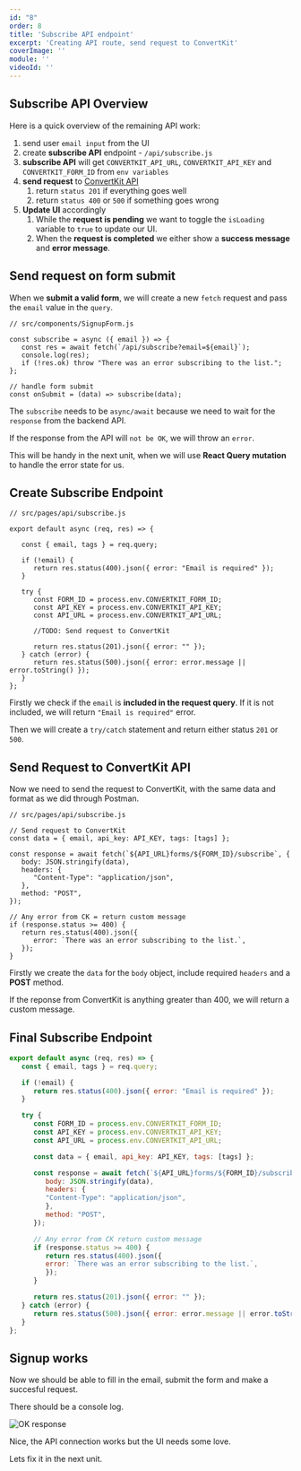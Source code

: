 ```yaml
---
id: "8"
order: 8
title: 'Subscribe API endpoint'
excerpt: 'Creating API route, send request to ConvertKit'
coverImage: ''
module: ''
videoId: ''
---
```


## Subscribe API Overview

Here is a quick overview of the remaining API work:

1. send user `email input` from the UI
2. create **subscribe API** endpoint - `/api/subscribe.js`
3. **subscribe API** will get `CONVERTKIT_API_URL`, `CONVERTKIT_API_KEY` and `CONVERTKIT_FORM_ID` from `env variables`
4. **send request** to [ConvertKit API](https://developers.convertkit.com/#add-subscriber-to-a-form)
   1. return `status 201` if everything goes well
   2. return `status 400` or `500` if something goes wrong
5. **Update UI** accordingly
   1. While the **request is pending** we want to toggle the `isLoading` variable to `true` to update our UI.
   2. When the **request is completed** we either show a **success message** and **error message**.

## Send request on form submit

When we **submit a valid form**, we will create a new `fetch` request and pass the `email` value in the `query`.

```javascript{4,6}
// src/components/SignupForm.js

const subscribe = async ({ email }) => {
   const res = await fetch(`/api/subscribe?email=${email}`);
   console.log(res);
   if (!res.ok) throw "There was an error subscribing to the list.";
};

// handle form submit
const onSubmit = (data) => subscribe(data);
```

The `subscribe` needs to be `async/await` because we need to wait for the `response` from the backend API.

If the response from the API will `not be OK`, we will throw an `error`.

This will be handy in the next unit, when we will use **React Query mutation** to handle the error state for us.

## Create Subscribe Endpoint

```javascript{7,8,9}
// src/pages/api/subscribe.js

export default async (req, res) => {

   const { email, tags } = req.query;

   if (!email) {
      return res.status(400).json({ error: "Email is required" });
   }

   try {
      const FORM_ID = process.env.CONVERTKIT_FORM_ID;
      const API_KEY = process.env.CONVERTKIT_API_KEY;
      const API_URL = process.env.CONVERTKIT_API_URL;

      //TODO: Send request to ConvertKit

      return res.status(201).json({ error: "" });
   } catch (error) {
      return res.status(500).json({ error: error.message || error.toString() });
   }
};

```

Firstly we check if the `email` is **included in the request query**. If it is not included, we will return `"Email is required"` error.

Then we will create a `try/catch` statement and return either status `201` or `500`.

## Send Request to ConvertKit API

Now we need to send the request to ConvertKit, with the same data and format as we did through Postman.

```javascript{4,7-11,17}
// src/pages/api/subscribe.js

// Send request to ConvertKit
const data = { email, api_key: API_KEY, tags: [tags] };

const response = await fetch(`${API_URL}forms/${FORM_ID}/subscribe`, {
   body: JSON.stringify(data),
   headers: {
      "Content-Type": "application/json",
   },
   method: "POST",
});

// Any error from CK = return custom message
if (response.status >= 400) {
   return res.status(400).json({
      error: `There was an error subscribing to the list.`,
   });
}

```

Firstly we create the `data` for the `body` object, include required `headers` and a **POST** method. 

If the reponse from ConvertKit is anything greater than 400, we will return a custom message.

## Final Subscribe Endpoint

```javascript
export default async (req, res) => {
   const { email, tags } = req.query;

   if (!email) {
      return res.status(400).json({ error: "Email is required" });
   }

   try {
      const FORM_ID = process.env.CONVERTKIT_FORM_ID;
      const API_KEY = process.env.CONVERTKIT_API_KEY;
      const API_URL = process.env.CONVERTKIT_API_URL;

      const data = { email, api_key: API_KEY, tags: [tags] };

      const response = await fetch(`${API_URL}forms/${FORM_ID}/subscribe`, {
         body: JSON.stringify(data),
         headers: {
         "Content-Type": "application/json",
         },
         method: "POST",
      });

      // Any error from CK return custom message
      if (response.status >= 400) {
         return res.status(400).json({
         error: `There was an error subscribing to the list.`,
         });
      }

      return res.status(201).json({ error: "" });
   } catch (error) {
      return res.status(500).json({ error: error.message || error.toString() });
   }
};
```

## Signup works

Now we should be able to fill in the email, submit the form and make a succesful request.

There should be a console log.

![OK response](/assets/course/form/img_ok-response.png)

Nice, the API connection works but the UI needs some love.

Lets fix it in the next unit.
